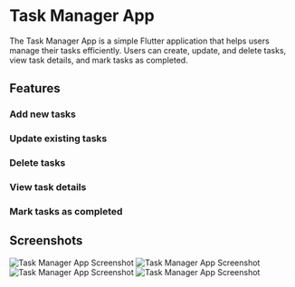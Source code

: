 # Task Manager App

The Task Manager App is a simple Flutter application that helps users manage their tasks efficiently. Users can create, update, and delete tasks, view task details, and mark tasks as completed.

## Features

### Add new tasks
### Update existing tasks
### Delete tasks
### View task details
### Mark tasks as completed

## Screenshots

![Task Manager App Screenshot](<screenshort/WhatsApp Image 2024-08-07 at 11.12.16 PM (1).jpeg>)
![Task Manager App Screenshot](<screenshort/WhatsApp Image 2024-08-07 at 11.12.16 PM.jpeg>)
![Task Manager App Screenshot](<screenshort/WhatsApp Image 2024-08-07 at 11.12.17 PM (1).jpeg>)
![Task Manager App Screenshot](<screenshort/WhatsApp Image 2024-08-07 at 11.12.17 PM.jpeg>)

